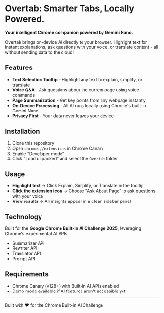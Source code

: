 # Overtab: Smarter Tabs, Locally Powered.

**Your intelligent Chrome companion powered by Gemini Nano.**

Overtab brings on-device AI directly to your browser. Highlight text for instant explanations, ask questions with your voice, or translate content - all without sending data to the cloud!

## Features

- **Text Selection Tooltip** - Highlight any text to explain, simplify, or translate
- **Voice Q&A** - Ask questions about the current page using voice commands
- **Page Summarization** - Get key points from any webpage instantly
- **On-Device Processing** - All AI runs locally using Chrome's built-in Gemini Nano
- **Privacy First** - Your data never leaves your device

## Installation

1. Clone this repository
2. Open `chrome://extensions` in Chrome Canary
3. Enable "Developer mode"
4. Click "Load unpacked" and select the `Overtab` folder

## Usage

- **Highlight text** → Click Explain, Simplify, or Translate in the tooltip
- **Click the extension icon** → Choose "Ask About Page" to ask questions with your voice
- **View results** → All insights appear in a clean sidebar panel

## Technology

Built for the **Google Chrome Built-in AI Challenge 2025**, leveraging Chrome's experimental AI APIs:
- Summarizer API
- Rewriter API  
- Translator API
- Prompt API

## Requirements

- Chrome Canary (v128+) with Built-in AI APIs enabled
- Demo mode available if AI features aren't accessible yet

---

Built with ❤️ for the Chrome Built-in AI Challenge
